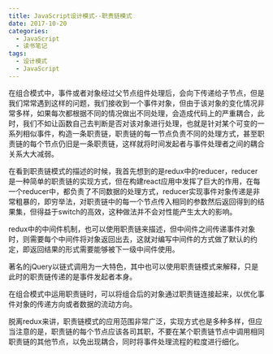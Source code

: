 ```yaml
---
title: JavaScript设计模式--职责链模式
date: 2017-10-20
categories:
  - JavaScript
  - 读书笔记
tags:
  - 设计模式
  - JavaScript
---
```

在组合模式中，事件或者对象经过父节点组件处理后，会向下传递给子节点，但是我们常常遇到这样的问题，我们接收到一个事件对象，但由于该对象的变化情况非常多样，如果每次都根据不同的情况做出不同处理，会造成代码上的严重耦合，此时，我们不如让函数自己去判断是否对该对象进行处理，也就是针对某个可变的一系列相似事件，构造一条职责链，职责链的每一节点负责不同的处理方式，甚至职责链的每个节点仍旧是一条职责链，这样就将时间发起者与事件处理者之间的耦合关系大大减弱。

在看到职责链模式的描述的时候，我首先想到的是redux中的reducer，reducer是一种简单的职责链的实现方式，但在构建react应用中发挥了巨大的作用，在每一个reducer中，都负责了不同数据的处理方式，reducer实现事件对象传递是非常粗暴的，即穷举法，对职责链中的每一个节点传入相同的参数然后返回得到的结果集，但得益于switch的高效，这种做法并不会对性能产生太大的影响。

redux中的中间件机制，也可以使用职责链来描述，但中间件之间传递事件对象时，则需要每个中间件将对象返回出去，这就对编写中间件的方式做了默认的约定，即返回结果的形式需要能够被下一级中间件使用。

著名的jQuery以链式调用为一大特色，其中也可以使用职责链模式来解释，只是此时的职责链传递的是事件发起者本身。

在组合模式中运用职责链时，可以将组合后的对象通过职责链连接起来，以优化事件对象的传递方向或者数据的流动方向。

脱离redux来讲，职责链模式的应用范围非常广泛，实现方式也是多种多样，但应当注意的是，职责链的每个节点应该各司其职，不要在某个职责链节点中调用相同职责链的其他节点，以免出现耦合，同时将事件处理流程的粒度进行细化。